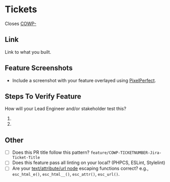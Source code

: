 # Tickets

Closes [COWP-](https://abstractwp.atlassian.net/browse/COWP-)

## Link

Link to what you built.

## Feature Screenshots

- Include a screenshot with your feature overlayed using [PixelPerfect](https://chrome.google.com/webstore/detail/perfectpixel-by-welldonec/dkaagdgjmgdmbnecmcefdhjekcoceebi).

## Steps To Verify Feature

How will your Lead Engineer and/or stakeholder test this?

1.
2.

## Other

- [ ] Does this PR title follow this pattern? `feature/COWP-TICKETNUMBER-Jira-Ticket-Title`
- [ ] Does this feature pass all linting on your local? (PHPCS, ESLint, Stylelint)
- [ ] Are your [text/attribute/url node](https://codex.wordpress.org/Data_Validation#Text_Nodes)
      escaping functions
      correct? e.g., `esc_html_e()`, `esc_html__()`, `esc_attr()`, `esc_url()`.
